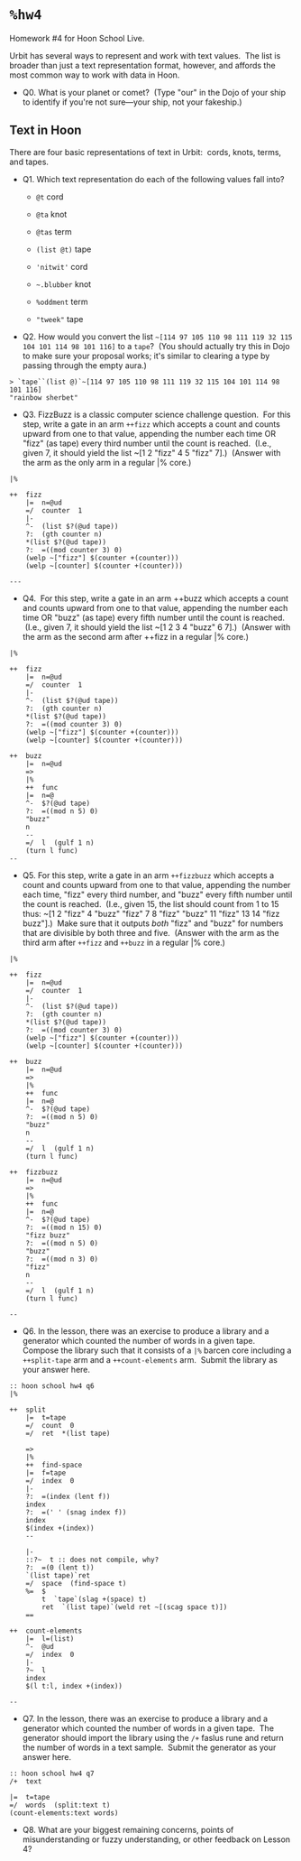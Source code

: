 # `%hw4`

Homework #4 for Hoon School Live.  
  
Urbit has several ways to represent and work with text values.  The list is broader than just a text representation format, however, and affords the most common way to work with data in Hoon.

- Q0. What is your planet or comet?  (Type "our" in the Dojo of your ship to identify if you're not sure—your ship, not your fakeship.)

##  Text in Hoon

There are four basic representations of text in Urbit:  cords, knots, terms, and tapes.

- Q1. Which text representation do each of the following values fall into?

  - `@t` cord
  - `@ta` knot
  - `@tas` term
  - `(list @t)` tape
  
  - `'nitwit'` cord
  - `~.blubber` knot
  - `%oddment` term
  - `"tweek"` tape

- Q2. How would you convert the list `~[114 97 105 110 98 111 119 32 115 104 101 114 98 101 116]` to a `tape`?  (You should actually try this in Dojo to make sure your proposal works; it's similar to clearing a type by passing through the empty aura.)
```
> `tape``(list @)`~[114 97 105 110 98 111 119 32 115 104 101 114 98 101 116]
"rainbow sherbet"
```

- Q3. FizzBuzz is a classic computer science challenge question.  For this step, write a gate in an arm `++fizz` which accepts a count and counts upward from one to that value, appending the number each time OR "fizz" (as tape) every third number until the count is reached.  (I.e., given 7, it should yield the list ~[1 2 "fizz" 4 5 "fizz" 7].)  (Answer with the arm as the only arm in a regular |% core.)
```
|%

++  fizz
    |=  n=@ud
    =/  counter  1
    |-
    ^-  (list $?(@ud tape))
    ?:  (gth counter n)
    *(list $?(@ud tape))
    ?:  =((mod counter 3) 0)
    (welp ~["fizz"] $(counter +(counter)))
    (welp ~[counter] $(counter +(counter)))

---
```

- Q4.  For this step, write a gate in an arm ++buzz which accepts a count and counts upward from one to that value, appending the number each time OR "buzz" (as tape) every fifth number until the count is reached.  (I.e., given 7, it should yield the list ~[1 2 3 4 "buzz" 6 7].)  (Answer with the arm as the second arm after ++fizz in a regular |% core.)
```
|%

++  fizz
    |=  n=@ud
    =/  counter  1
    |-
    ^-  (list $?(@ud tape))
    ?:  (gth counter n)
    *(list $?(@ud tape))
    ?:  =((mod counter 3) 0)
    (welp ~["fizz"] $(counter +(counter)))
    (welp ~[counter] $(counter +(counter)))

++  buzz
    |=  n=@ud
    =>
    |%
    ++  func
    |=  n=@
    ^-  $?(@ud tape)
    ?:  =((mod n 5) 0)
    "buzz"
    n
    --
    =/  l  (gulf 1 n)
    (turn l func)
--
```

- Q5. For this step, write a gate in an arm `++fizzbuzz` which accepts a count and counts upward from one to that value, appending the number each time, "fizz" every third number, and "buzz" every fifth number until the count is reached.  (I.e., given 15, the list should count from 1 to 15 thus: ~[1 2 "fizz" 4 "buzz" "fizz" 7 8 "fizz" "buzz" 11 "fizz" 13 14 "fizz buzz"].)  Make sure that it outputs *both* "fizz" and "buzz" for numbers that are divisible by both three and five.  (Answer with the arm as the third arm after `++fizz` and `++buzz` in a regular |% core.)  
```
|%

++  fizz
    |=  n=@ud
    =/  counter  1
    |-
    ^-  (list $?(@ud tape))
    ?:  (gth counter n)
    *(list $?(@ud tape))
    ?:  =((mod counter 3) 0)
    (welp ~["fizz"] $(counter +(counter)))
    (welp ~[counter] $(counter +(counter)))

++  buzz
    |=  n=@ud
    =>
    |%
    ++  func
    |=  n=@
    ^-  $?(@ud tape)
    ?:  =((mod n 5) 0)
    "buzz"
    n
    --
    =/  l  (gulf 1 n)
    (turn l func)

++  fizzbuzz
    |=  n=@ud
    =>
    |%
    ++  func
    |=  n=@
    ^-  $?(@ud tape)
    ?:  =((mod n 15) 0)
    "fizz buzz"
    ?:  =((mod n 5) 0)
    "buzz"
    ?:  =((mod n 3) 0)
    "fizz"
    n
    --
    =/  l  (gulf 1 n)
    (turn l func)

--
```

- Q6. In the lesson, there was an exercise to produce a library and a generator which counted the number of words in a given tape.  Compose the library such that it consists of a `|%` barcen core including a `++split-tape` arm and a `++count-elements` arm.  Submit the library as your answer here.
```
:: hoon school hw4 q6
|%

++  split
    |=  t=tape
    =/  count  0
    =/  ret  *(list tape)

    =>
    |%
    ++  find-space
    |=  f=tape
    =/  index  0
    |-  
    ?:  =(index (lent f))
    index
    ?:  =(' ' (snag index f))
    index
    $(index +(index))
    --

    |-
    ::?~  t :: does not compile, why?
    ?:  =(0 (lent t))
    `(list tape)`ret
    =/  space  (find-space t)
    %=  $
        t  `tape`(slag +(space) t)
        ret  `(list tape)`(weld ret ~[(scag space t)])
    ==

++  count-elements
    |=  l=(list)
    ^-  @ud
    =/  index  0
    |-
    ?~  l
    index
    $(l t:l, index +(index))

--
```

- Q7. In the lesson, there was an exercise to produce a library and a generator which counted the number of words in a given tape.  The generator should import the library using the `/+` faslus rune and return the number of words in a text sample.  Submit the generator as your answer here.
```
:: hoon school hw4 q7
/+  text

|=  t=tape
=/  words  (split:text t)
(count-elements:text words)
```

- Q8. What are your biggest remaining concerns, points of misunderstanding or fuzzy understanding, or other feedback on Lesson 4?